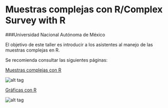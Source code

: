 # Muestras complejas con R/Complex Survey with R
###Universidad Nacional Autónoma de México

El objetivo de este taller es introducir a los asistentes al manejo de las muestras complejas en R.


Se recomienda consultar las siguientes páginas:

[Muestras complejas con R](http://rpubs.com/jcms2665/ComplexSurvey)

![alt tag](https://cloud.githubusercontent.com/assets/13545121/18192688/172bb46e-709c-11e6-9a47-ecd5afb9eeba.JPG)


[Gráficas con R](http://rpubs.com/jcms2665/GraphsR)

![alt tag](https://cloud.githubusercontent.com/assets/13545121/18192728/56853f86-709c-11e6-8eea-fcee0f3f25bb.JPG)
